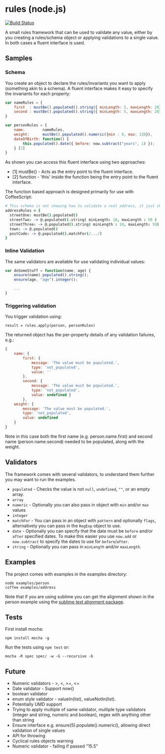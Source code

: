 rules (node.js)
==========
[![Build Status](https://travis-ci.org/colin-jack/rules.png)](https://travis-ci.org/#!/colin-jack/rules)

A small rules framework that can be used to validate any value, either by you creating a rules/schema object or applying validations to a single value. In both cases a fluent interface is used.
## Samples
### Schema
You create an object to declare the rules/invariants you want to apply (something akin to a schema). A fluent interface makes it easy to specify the invariants for each property:

```js
var nameRules = {
    first  : mustBe().populated().string({ minLength: 5, maxLength: 20}), [1]
    second : mustBe().populated().string({ minLength: 5, maxLength: 20}),
}

var personRules = {
    name:        nameRules,
    weight:      mustBe().populated().numeric({min : 0, max: 130}),
    dateOfBirth: function() { 
        this.populated().date({ before: now.subtract("years", 1) }); 
    } [2]
}
````
As shown you can access this fluent interface using two approaches:

* [1] mustBe() - Acts as the entry point to the fluent interface.
* [2] function - 'this' inside the function being the entry point to the fluent interface.

The function based approach is designed primarily for use with CoffeeScript:
```coffeescript
# This schema is not showing how to validate a real address, it just shows a few validators
addressRules = {
  streetOne: mustBe().populated()
  streetTwo: -> @.populated().string( minLength: 10, maxLength : 50 ) 
  streetThree: -> @.populated().string( minLength : 10, maxLength: 50) 
  town: -> @.populated()
  postCode: -> @.populated().matchFor(/.../)
}
```
### Inline Validation
The same validators are available for use validating individual values:
```js
var doSomeStuff = function(name, age) {
    ensure(name).populated().string();
    ensure(age, "age").integer();

    ...
}
```

### Triggering validation
You trigger validation using:

    result = rules.apply(person, personRules)

The returned object has the per-property details of any validation failures, e.g.:
```js
{ 
    name: { 
        first: { 
            message: 'The value must be populated.',
            type: 'not_populated',
            value: '' 
        },
        second: { 
            message: 'The value must be populated.',
            type: 'not_populated',
            value: undefined } 
        },
    weight: { 
        message: 'The value must be populated.',
        type: 'not_populated',
        value: undefined 
    } 
}
```
Note in this case both the first name (e.g. person.name.first) and second name (person.name.second) needed to be populated, along with the weight.

## Validators
The framework comes with several validators, to understand them further you may want to run the examples.

* ```populated``` - Checks the value is not ```null```, ```undefined```, ```""```, or an empty array.
* ```array```
* ```numeric``` - Optionally you can also pass in object with ```min``` and/or ```max``` values
* ```integer```
* ```matchFor``` - You can pass in an object with ```pattern``` and optionally ```flags```, alternatively you can pass in the ```RegExp``` object to use.
* ```date``` - Optionally you can specify that the date must be ```before``` and/or ```after``` specified dates. To make this easier you use ```now.add``` or ```now.subtract``` to specify the dates to use for ```before```/```after```.
* ```string``` - Optionally you can pass in ```minLength``` and/or ```maxLength```.

## Examples
The project comes with examples in the examples directory:

    node examples/person
    coffee examples/address

Note that if you are using sublime you can get the alignment shown in the person example using the [sublime text alignment package](http://wbond.net/sublime_packages/alignment).

## Tests
First install mocha: 

    npm install mocha -g

Run the tests using ```npm test``` or:

    mocha -R spec spec/ -w -G --recursive -b

## Future
* Numeric validators - >, <, >=, <=
* Date validator - Support now()
* boolean validator
* enum style validator - valueIn(list), valueNotIn(list).
* Potentially UMD support
* Trying to apply multiple of same validator, multiple type validators (integer and string, numeric and boolean), regex with anything other than string
* Ensure interface e.g. ensure(5).populate().numeric(), allowing direct validation of single values
* API for throwing
* Cyclical rules objects warning
* Numeric validator - failing if passed "15.5"